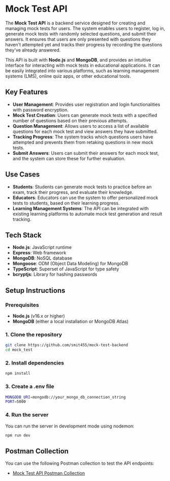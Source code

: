 # Mock Test API

The **Mock Test API** is a backend service designed for creating and managing mock tests for users. The system enables users to register, log in, generate mock tests with randomly selected questions, and submit their answers. It ensures that users are only presented with questions they haven't attempted yet and tracks their progress by recording the questions they've already answered.

This API is built with **Node.js** and **MongoDB**, and provides an intuitive interface for interacting with mock tests in educational applications. It can be easily integrated into various platforms, such as learning management systems (LMS), online quiz apps, or other educational tools.

## Key Features

- **User Management**: Provides user registration and login functionalities with password encryption.
- **Mock Test Creation**: Users can generate mock tests with a specified number of questions based on their previous attempts.
- **Question Management**: Allows users to access a list of available questions for each mock test and view answers they have submitted.
- **Tracking Progress**: The system tracks which questions users have attempted and prevents them from retaking questions in new mock tests.
- **Submit Answers**: Users can submit their answers for each mock test, and the system can store these for further evaluation.

## Use Cases

- **Students**: Students can generate mock tests to practice before an exam, track their progress, and evaluate their knowledge.
- **Educators**: Educators can use the system to offer personalized mock tests to students, based on their learning progress.
- **Learning Management Systems**: The API can be integrated with existing learning platforms to automate mock test generation and result tracking.


## Tech Stack

- **Node.js**: JavaScript runtime
- **Express**: Web framework
- **MongoDB**: NoSQL database
- **Mongoose**: ODM (Object Data Modeling) for MongoDB
- **TypeScript**: Superset of JavaScript for type safety
- **bcryptjs**: Library for hashing passwords

## Setup Instructions

### Prerequisites

- **Node.js** (v16.x or higher)
- **MongoDB** (either a local installation or MongoDB Atlas)

### 1. Clone the repository

```bash
git clone https://github.com/smit455/mock-test-backend
cd mock_test
```

### 2. Install dependencies
```bash
npm install
```

### 3. Create a .env file
```bash
MONGODB_URI=mongodb://your_mongo_db_connection_string
PORT=5000
```
### 4. Run the server
You can run the server in development mode using nodemon:
```bash
npm run dev
```

## Postman Collection

You can use the following Postman collection to test the API endpoints:

- [Mock Test API Postman Collection](https://documenter.getpostman.com/view/29743624/2sAYQcGBCd)

